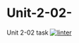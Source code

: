 # Unit-2-02-
Unit 2-02 task
[![linter](https://github.com/Oscale/Unit-2-02-/workflows/linter/badge.svg)](https://github.com/marketplace/actions/super-linter)
